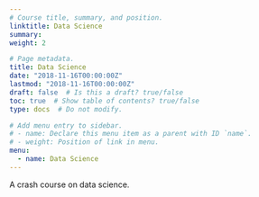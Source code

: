 ```yaml
---
# Course title, summary, and position.
linktitle: Data Science
summary:
weight: 2

# Page metadata.
title: Data Science
date: "2018-11-16T00:00:00Z"
lastmod: "2018-11-16T00:00:00Z"
draft: false  # Is this a draft? true/false
toc: true  # Show table of contents? true/false
type: docs  # Do not modify.

# Add menu entry to sidebar.
# - name: Declare this menu item as a parent with ID `name`.
# - weight: Position of link in menu.
menu:
  - name: Data Science
---
```


A crash course on data science.

